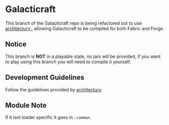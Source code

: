 # Galacticraft
This branch of the Galacticraft repo is being refactored out to use [architectury
](https://github.com/architectury), allowing Galacticraft to be compiled for both Fabric and Forge.

## Notice
This branch is **NOT** in a playable state, no jars will be provided, if you want to play using this branch you will
need to compile it yourself.

## Development Guidelines
Follow the guidelines provided by [architectury](https://github.com/architectury).

## Module Note
If it isnt loader specific it goes in `:common`.